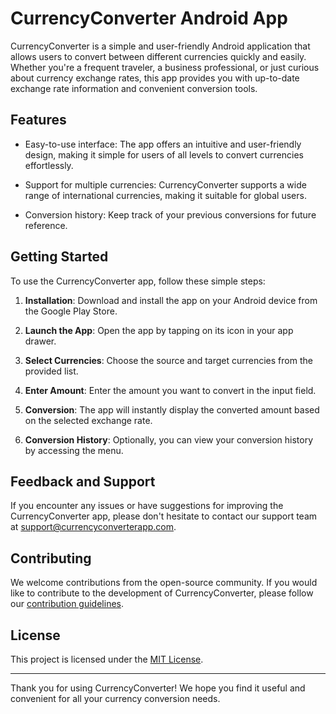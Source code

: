 # CurrencyConverter Android App

CurrencyConverter is a simple and user-friendly Android application that allows users to convert between different currencies quickly and easily. Whether you're a frequent traveler, a business professional, or just curious about currency exchange rates, this app provides you with up-to-date exchange rate information and convenient conversion tools.

## Features

- Easy-to-use interface: The app offers an intuitive and user-friendly design, making it simple for users of all levels to convert currencies effortlessly.

- Support for multiple currencies: CurrencyConverter supports a wide range of international currencies, making it suitable for global users.

- Conversion history: Keep track of your previous conversions for future reference.

## Getting Started

To use the CurrencyConverter app, follow these simple steps:

1. **Installation**: Download and install the app on your Android device from the Google Play Store.

2. **Launch the App**: Open the app by tapping on its icon in your app drawer.

3. **Select Currencies**: Choose the source and target currencies from the provided list.

4. **Enter Amount**: Enter the amount you want to convert in the input field.

5. **Conversion**: The app will instantly display the converted amount based on the selected exchange rate.

6. **Conversion History**: Optionally, you can view your conversion history by accessing the menu.

## Feedback and Support

If you encounter any issues or have suggestions for improving the CurrencyConverter app, please don't hesitate to contact our support team at [support@currencyconverterapp.com](mailto:support@currencyconverterapp.com).

## Contributing

We welcome contributions from the open-source community. If you would like to contribute to the development of CurrencyConverter, please follow our [contribution guidelines](CONTRIBUTING.md).

## License

This project is licensed under the [MIT License](LICENSE.md).

---

Thank you for using CurrencyConverter! We hope you find it useful and convenient for all your currency conversion needs.
